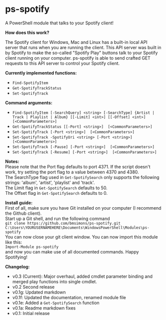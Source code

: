 ps-spotify
==========
A PowerShell module that talks to your Spotify client!

**How does this work?**  
  
The Spotify client for Windows, Mac and Linux has a built-in local API server that runs when you are running the client.
This API server was built in by Spotify to make the so-called "Spotify Play" buttons talk to your Spotify client running on your computer.
ps-spotify is able to send crafted GET requests to this API server to control your Spotify client.

**Currently implemented functions:**
- `Find-SpotifyItem`
- `Get-SpotifyTrackStatus`
- `Set-SpotifyTrack`

**Command arguments:**
- `Find-SpotifyItem [-SearchQuery] <string> [-SearchType] {Artist | Track | Playlist | Album} [[-Limit] <int>] [[-Offset] <int>]  [<CommonParameters>]`
- `Get-SpotifyTrackStatus [[-Port] <string>]  [<CommonParameters>]`
- `Set-SpotifyTrack [-Port <string>]  [<CommonParameters>]`
- `Set-SpotifyTrack -SpotifyUri <string> [-Port <string>]  [<CommonParameters>]`
- `Set-SpotifyTrack [-Pause] [-Port <string>]  [<CommonParameters>]`
- `Set-SpotifyTrack [-Resume] [-Port <string>]  [<CommonParameters>]`

**Notes:**  
Please note that the Port flag defaults to port 4371. If the script doesn't work, try setting the port flag to a value between 4370 and 4380.  
The SearchType flag used in `Get-SpotifySearch` only supports the following strings: 'album', 'artist', 'playlist' and 'track'.  
The Limit flag in `Get-SpotifySearch` defaults to 50.  
The Offset flag in `Get-SpotifySearch` defaults to 0.

**Install guide:**  
First of all, make sure you have Git installed on your computer (I recommend the Github client).  
Start up a Git shell, and run the following command  
`git clone https://github.com/bmsimons/ps-spotify.git C:\Users\YOURUSERNAMEHERE\Documents\WindowsPowerShell\Modules\ps-spotify`  
You can now close your git client window. You can now import this module like this:  
`Import-Module ps-spotify`  
and now you can make use of all documented commands. Happy Spotifying!  


**Changelog:**
- v0.3 (Current): Major overhaul, added cmdlet parameter binding and merged play functions into single cmdlet. 
- v0.2 Second release
- v0.1g: Updated markdown  
- v0.1f: Updated the documentation, renamed module file  
- v0.1e: Added a `Get-SpotifySearch` function
- v0.1a: Readme markdown fixes  
- v0.1: Initial release
